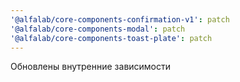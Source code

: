 ```yaml
---
'@alfalab/core-components-confirmation-v1': patch
'@alfalab/core-components-modal': patch
'@alfalab/core-components-toast-plate': patch
---
```


Обновлены внутренние зависимости
